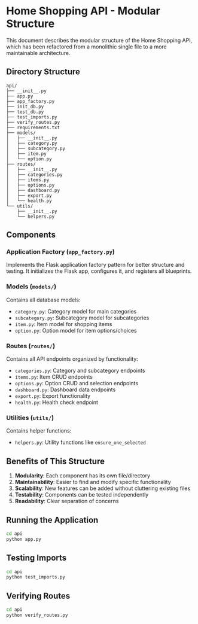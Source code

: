 # Home Shopping API - Modular Structure

This document describes the modular structure of the Home Shopping API, which has been refactored from a monolithic single file to a more maintainable architecture.

## Directory Structure

```
api/
├── __init__.py
├── app.py
├── app_factory.py
├── init_db.py
├── test_db.py
├── test_imports.py
├── verify_routes.py
├── requirements.txt
├── models/
│   ├── __init__.py
│   ├── category.py
│   ├── subcategory.py
│   ├── item.py
│   └── option.py
├── routes/
│   ├── __init__.py
│   ├── categories.py
│   ├── items.py
│   ├── options.py
│   ├── dashboard.py
│   ├── export.py
│   └── health.py
└── utils/
    ├── __init__.py
    └── helpers.py
```

## Components

### Application Factory (`app_factory.py`)

Implements the Flask application factory pattern for better structure and testing. It initializes the Flask app, configures it, and registers all blueprints.

### Models (`models/`)

Contains all database models:

-   `category.py`: Category model for main categories
-   `subcategory.py`: Subcategory model for subcategories
-   `item.py`: Item model for shopping items
-   `option.py`: Option model for item options/choices

### Routes (`routes/`)

Contains all API endpoints organized by functionality:

-   `categories.py`: Category and subcategory endpoints
-   `items.py`: Item CRUD endpoints
-   `options.py`: Option CRUD and selection endpoints
-   `dashboard.py`: Dashboard data endpoints
-   `export.py`: Export functionality
-   `health.py`: Health check endpoint

### Utilities (`utils/`)

Contains helper functions:

-   `helpers.py`: Utility functions like `ensure_one_selected`

## Benefits of This Structure

1. **Modularity**: Each component has its own file/directory
2. **Maintainability**: Easier to find and modify specific functionality
3. **Scalability**: New features can be added without cluttering existing files
4. **Testability**: Components can be tested independently
5. **Readability**: Clear separation of concerns

## Running the Application

```bash
cd api
python app.py
```

## Testing Imports

```bash
cd api
python test_imports.py
```

## Verifying Routes

```bash
cd api
python verify_routes.py
```
